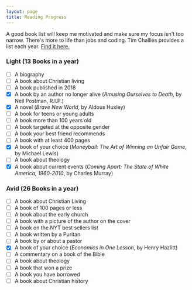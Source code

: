 ```yaml
---
layout: page
title: Reading Progress
---
```

A good book list will keep me motivated and make sure my focus isn't too narrow. There's more to life than jobs and coding. Tim Challies provides a list each year. [Find it here.](https://www.challies.com/resources/the-2018-christian-reading-challenge/)

### Light (13 Books in a year)
- [ ] A biography
- [ ] A book about Christian living
- [ ] A book published in 2018
- [x] A book by an author no longer alive (*Amusing Ourselves to Death*, by Neil Postman, R.I.P.)
- [x] A novel (*Brave New World*, by Aldous Huxley)
- [ ] A book for teens or young adults
- [ ] A book more than 100 years old
- [ ] A book targeted at the opposite gender
- [ ] A book your best friend recommends
- [ ] A book with at least 400 pages
- [x] A book of your choice (*Moneyball: The Art of Winning an Unfair Game*, by Michael Lewis)
- [ ] A book about theology
- [x] A book about current events (*Coming Apart: The State of White America, 1960-2010*, by Charles Murray)

### Avid (26 Books in a year)
- [ ] A book about Christian Living
- [ ] A book of 100 pages or less
- [ ] A book about the early church
- [ ] A book with a picture of the author on the cover
- [ ] A book on the NYT best sellers list
- [ ] A book written by a Puritan
- [ ] A book by or about a pastor
- [x] A book of your choice (*Economics in One Lesson*, by Henry Hazlitt) 
- [ ] A commentary on a book of the Bible
- [ ] A book about theology
- [ ] A book that won a prize
- [ ] A book you have borrowed
- [ ] A book about Christian history
